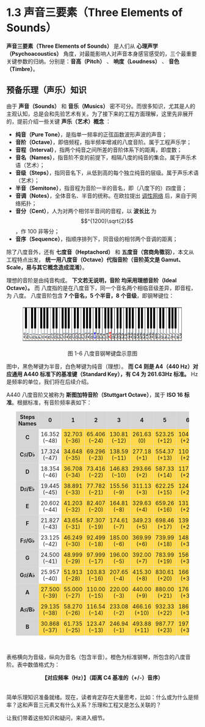 <head>
    <meta charset="UTF-8">
    <meta name="viewport" content="width=device-width, initial-scale=1.0">
    <title>Hex Data Display</title>
    <style>
        .hex-container {
            text-align: center;
        }
        .hex-data {
            display: inline-block;
            text-align: left;
            font-weight: bold;
            font-family: monospace;
            white-space: pre;
        }
    </style>
</head>

# 1.3 声音三要素（Three Elements of Sounds）

**声音三要素（Three Elements of Sounds）** 是人们从 **心理声学（Psychoacoustics）** 角度，对最能影响人对声音本身感官感受的，三个最重要关键参数的归纳。分别是：**音高（Pitch）** 、 **响度（Loudness）** 、 **音色（Timbre）**。

## **预备乐理（声乐）知识**

由于 **声音（Sounds）** 和 **音乐（Musics）** 密不可分。而很多知识，尤其是人的主观认知，总是会和先验艺术有关。为了接下来的工程方面理解，这里先非展开的，提前介绍一些关键 **声乐（艺术）概念** ：

- **纯音（Pure Tone）**，是指单一频率的正弦函数波形声波的声音；
- **音阶（Octave）**，即倍频程，指半频率增减的八度音阶。属于工程声乐学；
- **音程（Interval）**，指两个纯音之间所差的音阶体系下的距离，即度数；
- **音名（Names）**，指音阶不变的前提下，相隔八度的纯音的集合。属于声乐术语（艺术）；
- **音级（Steps）**，指同音名下，从低到高的每个独立纯音的层级。属于声乐术语（艺术）；
- **半音（Semitone）**，指音程为音阶一半的音名，即（八度下的）四度音；
- **音调（Notes）**，全体音名、半音的统称。在欧拉提出 [调性网络](Docs_1_4_1.md) 后，来自于网络拓扑；
- **音分（Cent）**，人为对两个相邻半音间的音程，以 **波长比** 为 $$^{1200}\sqrt{2}$$ ，作 100 非等分；
- **音序（Sequence）**，指顺序排列下，同音级的相邻两个音调的距离；

除了八度音外，还有 **七度音（Heptachord）** 和 **五度音（宫商角徵羽）**，本文从工程特点出发， **统一用八度音（Octave）代指音阶（音阶英文是 Gamut、Scale，易与其它概念造成混淆）**。

理想的音阶是由纯音构成。 **下文若无说明，音阶 均采用理想音阶（Ideal Octave）。** 而 八度指的是在八度音下，同一个音名两个相临音级差异，即音程，为 八度。
八度音阶包含 **7 个音名，5 个半音，8 个音级**，即钢琴键位：

<center>
<figure>
   <img  
      width = "800" height = "100"
      src="../../Pictures/Octave_piano_keybord.png" alt="">
    <figcaption>
      <p>图 1-6 八度音钢琴键盘示意图</p>
   </figcaption>
</figure>
</center>

图中，黑色琴键为半音，白色琴键为纯音（理想）。 **而 C4 则是 A4（440 Hz）对应通用 A440 标准下的基准键（Standard Key），有 C4 为 261.63Hz 标准。** Hz 是频率的单位，我们将在后续介绍。

A440 八度音阶又被称为 **斯图加特音阶（Stuttgart Octave）**，属于 **ISO 16 标准**。根据标准，有音阶频率表如下：

<center>
<table style="width:90%; border-collapse: collapse;">
  <tr style="background-color: #d5d5d5; text-align: center; vertical-align: middle;">
    <th style="border: 1px solid #ddd; padding: 5px; text-align: center; vertical-align: middle;">Steps<br>Names</th>
    <th style="border: 1px solid #ddd; padding: 5px;">0</th>
    <th style="border: 1px solid #ddd; padding: 5px;">1</th>
    <th style="border: 1px solid #ddd; padding: 5px;">2</th>
    <th style="border: 1px solid #ddd; padding: 5px;">3</th>
    <th style="border: 1px solid #ddd; padding: 5px;">4</th>
    <th style="border: 1px solid #ddd; padding: 5px;">5</th>
    <th style="border: 1px solid #ddd; padding: 5px;">6</th>
    <th style="border: 1px solid #ddd; padding: 5px;">7</th>
    <th style="border: 1px solid #ddd; padding: 5px;">8</th>
  </tr>
  <tr style="background-color: #f2f2f2; text-align: center; vertical-align: middle;">
    <th style="border: 1px solid #ddd; padding: 5px; background-color: #d5d5d5;">C</th>
    <td style="border: 1px solid #ddd; padding: 5px; background-color: #ffffff;">16.352<br>(−48)</td>
    <td style="border: 1px solid #ddd; padding: 5px; background-color: #ffd84b;">32.703<br>(−36)</td>
    <td style="border: 1px solid #ddd; padding: 5px; background-color: #ffd84b;">65.406<br>(−24)</td>
    <td style="border: 1px solid #ddd; padding: 5px; background-color: #ffd84b;">130.81<br>(−12)</td>
    <td style="border: 1px solid #ddd; padding: 5px; background-color: #ffd84b;">261.63<br>(0)</td>
    <td style="border: 1px solid #ddd; padding: 5px; background-color: #ffd84b;">523.25<br>(+12)</td>
    <td style="border: 1px solid #ddd; padding: 5px; background-color: #ffd84b;">1046.5<br>(+24)</td>
    <td style="border: 1px solid #ddd; padding: 5px; background-color: #ffd84b;">2093.0<br>(+36)</td>
    <td style="border: 1px solid #ddd; padding: 5px; background-color: #ffd84b;">4186.0<br>(+48)</td>
  </tr>
  <tr style="background-color: #f2f2f2; text-align: center; vertical-align: middle;">
    <th style="border: 1px solid #ddd; padding: 5px; background-color: #d5d5d5;">C♯/D♭</th>
    <td style="border: 1px solid #ddd; padding: 5px;">17.324<br>(−47)</td>
    <td style="border: 1px solid #ddd; padding: 5px; background-color: #ffd84b;">34.648<br>(−35)</td>
    <td style="border: 1px solid #ddd; padding: 5px; background-color: #ffd84b;">69.296<br>(−23)</td>
    <td style="border: 1px solid #ddd; padding: 5px; background-color: #ffd84b;">138.59<br>(−11)</td>
    <td style="border: 1px solid #ddd; padding: 5px; background-color: #ffd84b;">277.18<br>(+1)</td>
    <td style="border: 1px solid #ddd; padding: 5px; background-color: #ffd84b;">554.37<br>(+13)</td>
    <td style="border: 1px solid #ddd; padding: 5px; background-color: #ffd84b;">1108.7<br>(+25)</td>
    <td style="border: 1px solid #ddd; padding: 5px; background-color: #ffd84b;">2217.5<br>(+37)</td>
    <td style="border: 1px solid #ddd; padding: 5px;">4434.9<br>(+49)</td>
  </tr>
  <tr style="background-color: #f2f2f2; text-align: center; vertical-align: middle;">
    <th style="border: 1px solid #ddd; padding: 5px; background-color: #d5d5d5;">D</th>
    <td style="border: 1px solid #ddd; padding: 5px; background-color: #ffffff;">18.354<br>(−46)</td>
    <td style="border: 1px solid #ddd; padding: 5px; background-color: #ffd84b;">36.708<br>(−34)</td>
    <td style="border: 1px solid #ddd; padding: 5px; background-color: #ffd84b;">73.416<br>(−22)</td>
    <td style="border: 1px solid #ddd; padding: 5px; background-color: #ffd84b;">146.83<br>(−10)</td>
    <td style="border: 1px solid #ddd; padding: 5px; background-color: #ffd84b;">293.66<br>(+2)</td>
    <td style="border: 1px solid #ddd; padding: 5px; background-color: #ffd84b;">587.33<br>(+14)</td>
    <td style="border: 1px solid #ddd; padding: 5px; background-color: #ffd84b;">1174.7<br>(+26)</td>
    <td style="border: 1px solid #ddd; padding: 5px; background-color: #ffd84b;">2349.3<br>(+38)</td>
    <td style="border: 1px solid #ddd; padding: 5px; background-color: #ffffff;">4698.6<br>(+50)</td>
  </tr>
  <tr style="background-color: #f2f2f2; text-align: center; vertical-align: middle;">
    <th style="border: 1px solid #ddd; padding: 5px; background-color: #d5d5d5;">D♯/E♭</th>
    <td style="border: 1px solid #ddd; padding: 5px;">19.445<br>(−45)</td>
    <td style="border: 1px solid #ddd; padding: 5px; background-color: #ffd84b;">38.891<br>(−33)</td>
    <td style="border: 1px solid #ddd; padding: 5px; background-color: #ffd84b;">77.782<br>(−21)</td>
    <td style="border: 1px solid #ddd; padding: 5px; background-color: #ffd84b;">155.56<br>(−9)</td>
    <td style="border: 1px solid #ddd; padding: 5px; background-color: #ffd84b;">311.13<br>(+3)</td>
    <td style="border: 1px solid #ddd; padding: 5px; background-color: #ffd84b;">622.25<br>(+15)</td>
    <td style="border: 1px solid #ddd; padding: 5px; background-color: #ffd84b;">1244.5<br>(+27)</td>
    <td style="border: 1px solid #ddd; padding: 5px; background-color: #ffd84b;">2489.0<br>(+39)</td>
    <td style="border: 1px solid #ddd; padding: 5px;">4978.0<br>(+51)</td>
  </tr>
  <tr style="background-color: #f2f2f2; text-align: center; vertical-align: middle;">
    <th style="border: 1px solid #ddd; padding: 5px; background-color: #d5d5d5;">E</th>
    <td style="border: 1px solid #ddd; padding: 5px; background-color: #ffffff;">20.602<br>(−44)</td>
    <td style="border: 1px solid #ddd; padding: 5px; background-color: #ffd84b;">41.203<br>(−32)</td>
    <td style="border: 1px solid #ddd; padding: 5px; background-color: #ffd84b;">82.407<br>(−20)</td>
    <td style="border: 1px solid #ddd; padding: 5px; background-color: #ffd84b;">164.81<br>(−8)</td>
    <td style="border: 1px solid #ddd; padding: 5px; background-color: #ffd84b;">329.63<br>(+4)</td>
    <td style="border: 1px solid #ddd; padding: 5px; background-color: #ffd84b;">659.26<br>(+16)</td>
    <td style="border: 1px solid #ddd; padding: 5px; background-color: #ffd84b;">1318.5<br>(+28)</td>
    <td style="border: 1px solid #ddd; padding: 5px; background-color: #ffd84b;">2637.0<br>(+40)</td>
    <td style="border: 1px solid #ddd; padding: 5px; background-color: #ffffff;">5274.0<br>(+52)</td>
  </tr>
  <tr style="background-color: #f2f2f2; text-align: center; vertical-align: middle;">
    <th style="border: 1px solid #ddd; padding: 5px; background-color: #d5d5d5;">F</th>
    <td style="border: 1px solid #ddd; padding: 5px;">21.827<br>(−43)</td>
    <td style="border: 1px solid #ddd; padding: 5px; background-color: #ffd84b;">43.654<br>(−31)</td>
    <td style="border: 1px solid #ddd; padding: 5px; background-color: #ffd84b;">87.307<br>(−19)</td>
    <td style="border: 1px solid #ddd; padding: 5px; background-color: #ffd84b;">174.61<br>(−7)</td>
    <td style="border: 1px solid #ddd; padding: 5px; background-color: #ffd84b;">349.23<br>(+5)</td>
    <td style="border: 1px solid #ddd; padding: 5px; background-color: #ffd84b;">698.46<br>(+17)</td>
    <td style="border: 1px solid #ddd; padding: 5px; background-color: #ffd84b;">1396.9<br>(+29)</td>
    <td style="border: 1px solid #ddd; padding: 5px; background-color: #ffd84b;">2793.8<br>(+41)</td>
    <td style="border: 1px solid #ddd; padding: 5px;">5587.7<br>(+53)</td>
  </tr>
  <tr style="background-color: #f2f2f2; text-align: center; vertical-align: middle;">
    <th style="border: 1px solid #ddd; padding: 5px; background-color: #d5d5d5;">F♯/G♭</th>
    <td style="border: 1px solid #ddd; padding: 5px; background-color: #ffffff;">23.125<br>(−42)</td>
    <td style="border: 1px solid #ddd; padding: 5px; background-color: #ffd84b;">46.249<br>(−30)</td>
    <td style="border: 1px solid #ddd; padding: 5px; background-color: #ffd84b;">92.499<br>(−18)</td>
    <td style="border: 1px solid #ddd; padding: 5px; background-color: #ffd84b;">185.00<br>(−6)</td>
    <td style="border: 1px solid #ddd; padding: 5px; background-color: #ffd84b;">369.99<br>(+6)</td>
    <td style="border: 1px solid #ddd; padding: 5px; background-color: #ffd84b;">739.99<br>(+18)</td>
    <td style="border: 1px solid #ddd; padding: 5px; background-color: #ffd84b;">1480.0<br>(+30)</td>
    <td style="border: 1px solid #ddd; padding: 5px; background-color: #ffd84b;">2960.0<br>(+42)</td>
    <td style="border: 1px solid #ddd; padding: 5px; background-color: #ffffff;">5919.9<br>(+54)</td>
  </tr>
  <tr style="background-color: #f2f2f2; text-align: center; vertical-align: middle;">
    <th style="border: 1px solid #ddd; padding: 5px; background-color: #d5d5d5;">G</th>
    <td style="border: 1px solid #ddd; padding: 5px;">24.500<br>(−41)</td>
    <td style="border: 1px solid #ddd; padding: 5px; background-color: #ffd84b;">48.999<br>(−29)</td>
    <td style="border: 1px solid #ddd; padding: 5px; background-color: #ffd84b;">97.999<br>(−17)</td>
    <td style="border: 1px solid #ddd; padding: 5px; background-color: #ffd84b;">196.00<br>(−5)</td>
    <td style="border: 1px solid #ddd; padding: 5px; background-color: #ffd84b;">392.00<br>(+7)</td>
    <td style="border: 1px solid #ddd; padding: 5px; background-color: #ffd84b;">783.99<br>(+19)</td>
    <td style="border: 1px solid #ddd; padding: 5px; background-color: #ffd84b;">1568.0<br>(+31)</td>
    <td style="border: 1px solid #ddd; padding: 5px; background-color: #ffd84b;">3136.0<br>(+43)</td>
    <td style="border: 1px solid #ddd; padding: 5px;">6271.9<br>(+55)</td>
  </tr>
  <tr style="background-color: #f2f2f2; text-align: center; vertical-align: middle;">
    <th style="border: 1px solid #ddd; padding: 5px; background-color: #d5d5d5;">G♯/A♭</th>
    <td style="border: 1px solid #ddd; padding: 5px; background-color: #ffffff;">25.957<br>(−40)</td>
    <td style="border: 1px solid #ddd; padding: 5px; background-color: #ffd84b;">51.913<br>(−28)</td>
    <td style="border: 1px solid #ddd; padding: 5px; background-color: #ffd84b;">103.83<br>(−16)</td>
    <td style="border: 1px solid #ddd; padding: 5px; background-color: #ffd84b;">207.65<br>(−4)</td>
    <td style="border: 1px solid #ddd; padding: 5px; background-color: #ffd84b;">415.30<br>(+8)</td>
    <td style="border: 1px solid #ddd; padding: 5px; background-color: #ffd84b;">830.61<br>(+20)</td>
    <td style="border: 1px solid #ddd; padding: 5px; background-color: #ffd84b;">1661.2<br>(+32)</td>
    <td style="border: 1px solid #ddd; padding: 5px; background-color: #ffd84b;">3322.4<br>(+44)</td>
    <td style="border: 1px solid #ddd; padding: 5px; background-color: #ffffff;">6644.9<br>(+56)</td>
  </tr>
  <tr style="background-color: #f2f2f2; text-align: center; vertical-align: middle;">
    <th style="border: 1px solid #ddd; padding: 5px; background-color: #d5d5d5;">A</th>
    <td style="border: 1px solid #ddd; padding: 5px; background-color: #ffd84b;">27.500<br>(−39)</td>
    <td style="border: 1px solid #ddd; padding: 5px; background-color: #ffd84b;">55.000<br>(−27)</td>
    <td style="border: 1px solid #ddd; padding: 5px; background-color: #ffd84b;">110.00<br>(−15)</td>
    <td style="border: 1px solid #ddd; padding: 5px; background-color: #ffd84b;">220.00<br>(−3)</td>
    <td style="border: 1px solid #ddd; padding: 5px; background-color: #ffd84b;">440.00<br>(+9)</td>
    <td style="border: 1px solid #ddd; padding: 5px; background-color: #ffd84b;">880.00<br>(+21)</td>
    <td style="border: 1px solid #ddd; padding: 5px; background-color: #ffd84b;">1760.0<br>(+33)</td>
    <td style="border: 1px solid #ddd; padding: 5px; background-color: #ffd84b;">3520.0<br>(+45)</td>
    <td style="border: 1px solid #ddd; padding: 5px;">7040.0<br>(+57)</td>
  </tr>
  <tr style="background-color: #f2f2f2; text-align: center; vertical-align: middle;">
    <th style="border: 1px solid #ddd; padding: 5px; background-color: #d5d5d5;">A♯/B♭</th>
    <td style="border: 1px solid #ddd; padding: 5px; background-color: #ffd84b;">29.135<br>(−38)</td>
    <td style="border: 1px solid #ddd; padding: 5px; background-color: #ffd84b;">58.270<br>(−26)</td>
    <td style="border: 1px solid #ddd; padding: 5px; background-color: #ffd84b;">116.54<br>(−14)</td>
    <td style="border: 1px solid #ddd; padding: 5px; background-color: #ffd84b;">233.08<br>(−2)</td>
    <td style="border: 1px solid #ddd; padding: 5px; background-color: #ffd84b;">466.16<br>(+10)</td>
    <td style="border: 1px solid #ddd; padding: 5px; background-color: #ffd84b;">932.33<br>(+22)</td>
    <td style="border: 1px solid #ddd; padding: 5px; background-color: #ffd84b;">1864.7<br>(+34)</td>
    <td style="border: 1px solid #ddd; padding: 5px; background-color: #ffd84b;">3729.3<br>(+46)</td>
    <td style="border: 1px solid #ddd; padding: 5px; background-color: #ffffff;">7458.6<br>(+58)</td>
  </tr>
  <tr style="background-color: #f2f2f2; text-align: center; vertical-align: middle;">
    <th style="border: 1px solid #ddd; padding: 5px; background-color: #d5d5d5;">B</th>
    <td style="border: 1px solid #ddd; padding: 5px; background-color: #ffd84b;">30.868<br>(−37)</td>
    <td style="border: 1px solid #ddd; padding: 5px; background-color: #ffd84b;">61.735<br>(−25)</td>
    <td style="border: 1px solid #ddd; padding: 5px; background-color: #ffd84b;">123.47<br>(−13)</td>
    <td style="border: 1px solid #ddd; padding: 5px; background-color: #ffd84b;">246.94<br>(−1)</td>
    <td style="border: 1px solid #ddd; padding: 5px; background-color: #ffd84b;">493.88<br>(+11)</td>
    <td style="border: 1px solid #ddd; padding: 5px; background-color: #ffd84b;">987.77<br>(+23)</td>
    <td style="border: 1px solid #ddd; padding: 5px; background-color: #ffd84b;">1975.5<br>(+35)</td>
    <td style="border: 1px solid #ddd; padding: 5px; background-color: #ffd84b;">3951.1<br>(+47)</td>
    <td style="border: 1px solid #ddd; padding: 5px;">7902.1<br>(+59)</td>
  </tr>
</table>
</center>

<br>

表格横向为音级，纵向为音名（包含半音）。橙色为标准钢琴，所包含的八度音阶。表中数值格式为：

<center>
<b>
【对应频率（Hz）】（距离 C4 基准的（+/-）音序）
</b>
</center>

<br>

简单乐理知识准备就绪。现在，读者肯定存在大量思考，比如：什么或为什么是频率？这和声音三元素又有什么关系？乐理和工程又是怎么关联的？

让我们带着这些知识和疑问，来进入细节。


[ref]: References_1.md